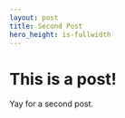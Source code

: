 ```yaml
---
layout: post
title: Second Post
hero_height: is-fullwidth
---
```


# This is a post!

Yay for a second post.
